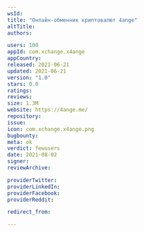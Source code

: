 ```yaml
---
wsId: 
title: "Онлайн-обменник криптовалют 4ange"
altTitle: 
authors:

users: 100
appId: com.xchange.x4ange
appCountry: 
released: 2021-06-21
updated: 2021-06-21
version: "1.0"
stars: 0.0
ratings: 
reviews: 
size: 1.3M
website: https://4ange.me/
repository: 
issue: 
icon: com.xchange.x4ange.png
bugbounty: 
meta: ok
verdict: fewusers
date: 2021-08-02
signer: 
reviewArchive:

providerTwitter: 
providerLinkedIn: 
providerFacebook: 
providerReddit: 

redirect_from:

---
```



